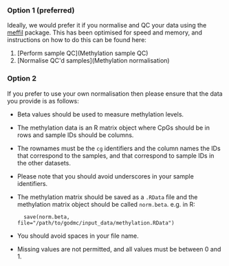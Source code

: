 ### Option 1 (preferred)

Ideally, we would prefer it if you normalise and QC your data using the [meffil](https://github.com/perishky/meffil) package. This has been optimised for speed and memory, and instructions on how to do this can be found here:

1. [Perform sample QC](Methylation sample QC)
2. [Normalise QC'd samples](Methylation normalisation)


### Option 2

If you prefer to use your own normalisation then please ensure that the data you provide is as follows:
- Beta values should be used to measure methylation levels.
- The methylation data is an R matrix object where CpGs should be in rows and sample IDs should be columns. 
- The rownames must be the `cg` identifiers and the column names the IDs that correspond to the samples, and that correspond to sample IDs in the other datasets. 
- Please note that you should avoid underscores in your sample identifiers. 
- The methylation matrix should be saved as a `.RData` file and the methylation matrix object should be called `norm.beta`. e.g. in R:

        save(norm.beta, file="/path/to/godmc/input_data/methylation.RData")

- You should avoid spaces in your file name.
- Missing values are not permitted, and all values must be between 0 and 1.